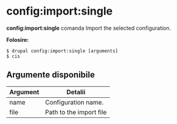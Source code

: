 # config:import:single
**config:import:single** comanda Import the selected configuration.

**Folosire:**
```
$ drupal config:import:single [arguments] 
$ cis  
```

## Argumente disponibile
Argument | Detalii
---------|-------------
name | Configuration name.
file | Path to the import file
